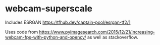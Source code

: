 # webcam-superscale

Includes ESRGAN https://tfhub.dev/captain-pool/esrgan-tf2/1 

Uses code from https://www.pyimagesearch.com/2015/12/21/increasing-webcam-fps-with-python-and-opencv/ as well as stackoverflow.
